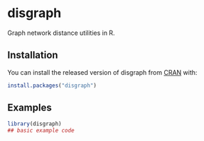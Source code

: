 # disgraph

<!-- badges: start -->
<!-- badges: end -->

Graph network distance utilities in R.

## Installation

You can install the released version of disgraph from [CRAN](https://CRAN.R-project.org) with:

``` r
install.packages("disgraph")
```

## Examples

``` r
library(disgraph)
## basic example code
```

